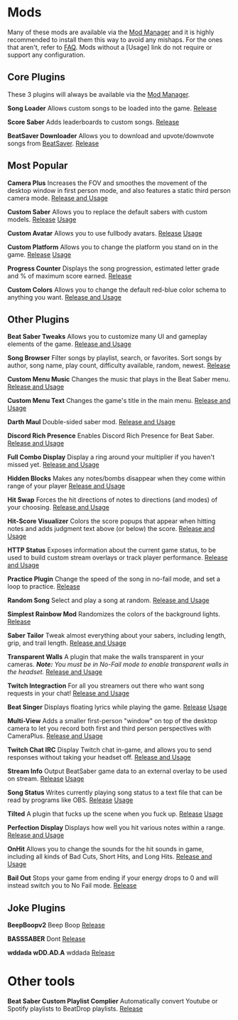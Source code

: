 <!-- TITLE: All Mods -->
<!-- SUBTITLE: An attempt to list all mods that exist for Beat Saber -->

# Mods
Many of these mods are available via the [Mod Manager](beginners-guide#beat-saber-mod-manager) and it is highly recommended to install them this way to avoid any mishaps. For the ones that aren't, refer to [FAQ](faq#how-do-i-load-other-plugins). Mods without a [Usage] link do not require or support any configuration.

## Core Plugins
These 3 plugins will always be available via the [Mod Manager](beginners-guide#beat-saber-mod-manager).

**Song Loader**
Allows custom songs to be loaded into the game.
[Release](https://www.modsaber.ml/mod/song-loader)

**Score Saber**
Adds leaderboards to custom songs.
[Release](https://www.modsaber.ml/mod/scoresaber)

**BeatSaver Downloader**
Allows you to download and upvote/downvote songs from [BeatSaver](https://beatsaver.com/browse/downloads).
[Release](https://www.modsaber.ml/mod/beatsaverdownloader) 


## Most Popular

**Camera Plus**
Increases the FOV and smoothes the movement of the desktop window in first person mode, and also features a static third person camera mode.
[Release and Usage](https://www.modsaber.ml/mod/camera-plus)

**Custom Saber**
Allows you to replace the default sabers with custom models.
[Release](https://www.modsaber.ml/mod/custom-saber) [Usage](https://wiki.assistant.moe/models/custom-sabers)

**Custom Avatar**
Allows you to use fullbody avatars.
[Release](https://github.com/xyonico/CustomAvatarsPlugin/releases) [Usage](https://wiki.assistant.moe/models/custom-avatars)

**Custom Platform**
Allows you to change the platform you stand on in the game.
[Release](https://www.modsaber.ml/mod/custom-platforms) [Usage](https://wiki.assistant.moe/models/custom-platforms)

**Progress Counter**
Displays the song progression, estimated letter grade and % of maximum score earned. 
[Release](https://github.com/Strackeror/BeatSaberProgressCounter/releases)

**Custom Colors**
Allows you to change the default red-blue color schema to anything you want.
[Release and Usage](https://www.modsaber.ml/mod/customcolors)

## Other Plugins

**Beat Saber Tweaks**
Allows you to customize many UI and gameplay elements of the game.
[Release and Usage](https://www.modsaber.ml/mod/beatsabertweaks)

**Song Browser**
Filter songs by playlist, search, or favorites. Sort songs by author, song name, play count, difficulty available, random, newest.
[Release](https://www.modsaber.ml/mod/songbrowserplugin)

**Custom Menu Music**
Changes the music that plays in the Beat Saber menu.
[Release and Usage](https://www.modsaber.ml/mod/custommenumusic)

**Custom Menu Text**
Changes the game's title in the main menu.
[Release and Usage](https://www.modsaber.ml/mod/custommenutext)

**Darth Maul**
Double-sided saber mod.
[Release and Usage](https://www.modsaber.ml/mod/darthmaul)

**Discord Rich Presence**
Enables Discord Rich Presence for Beat Saber.
[Release and Usage](https://www.modsaber.ml/mod/discord-presence)

**Full Combo Display**
Display a ring around your multiplier if you haven't missed yet.
[Release and Usage](https://www.modsaber.ml/mod/fullcombodisplay)

**Hidden Blocks**
Makes any notes/bombs disappear when they come within range of your player
[Release and Usage](https://www.modsaber.ml/mod/hiddenblocks)

**Hit Swap**
Forces the hit directions of notes to directions (and modes) of your choosing.
[Release and Usage](https://www.modsaber.ml/mod/hitswap)

**Hit-Score Visualizer**
Colors the score popups that appear when hitting notes and adds judgment text above (or below) the score.
[Release and Usage](https://www.modsaber.ml/mod/hitscorevisualizer)

**HTTP Status**
Exposes information about the current game status, to be used to build custom stream overlays or track player performance.
[Release and Usage](https://www.modsaber.ml/mod/http-status)

**Practice Plugin**
Change the speed of the song in no-fail mode, and set a loop to practice.
[Release](https://www.modsaber.ml/mod/practice-plugin)

**Random Song**
Select and play a song at random.
[Release and Usage](https://www.modsaber.ml/mod/randomsong)

**Simplest Rainbow Mod**
Randomizes the colors of the background lights.
[Release](https://www.modsaber.ml/mod/simplestrainbowmod)

**Saber Tailor**
Tweak almost everything about your sabers, including length, grip, and trail length.
[Release and Usage](https://www.modsaber.ml/mod/sabertailor)

**Transparent Walls**
A plugin that make the walls transparent in your cameras.
***Note:** You must be in No-Fail mode to enable transparent walls in the headset.*
[Release and Usage](https://www.modsaber.ml/mod/transparentwall)

**Twitch Integraction**
For all you streamers out there who want song requests in your chat!
[Release and Usage](https://www.modsaber.ml/mod/twitch-integration)

**Beat Singer**
Displays floating lyrics while playing the game.
[Release](https://github.com/6A/BeatSinger/releases) [Usage](https://github.com/6A/BeatSinger)

**Multi-View**
Adds a smaller first-person "window" on top of the desktop camera to let you record both first and third person perspectives with CameraPlus.
[Release and Usage](https://www.realitys.space/BeatSaber/Guides/MultiView/)

**Twitch Chat IRC**
Display Twitch chat in-game, and allows you to send responses without taking your headset off.
[Release and Usage](https://www.realitys.space/BeatSaber/Guides/TwitchChat/)

**Stream Info**
Output BeatSaber game data to an external overlay to be used on stream.
[Release](https://github.com/bigfoott/BeatSaberStreamInfo/releases) [Usage](https://github.com/bigfoott/BeatSaberStreamInfo)

**Song Status**
Writes currently playing song status to a text file that can be read by programs like OBS.
[Release](https://github.com/OshiHidra/SongStatus/releases) [Usage](https://github.com/OshiHidra/SongStatus)

**Tilted**
A plugin that fucks up the scene when you fuck up.
[Release](https://github.com/Caeden117/BeatSaberTilted/releases) [Usage](https://github.com/Caeden117/BeatSaberTilted)

**Perfection Display**
Displays how well you hit various notes within a range.
[Release and Usage](https://github.com/monkeymanboy/BeatSaberPerfectionDisplay/releases)

**OnHit**
Allows you to change the sounds for the hit sounds in game, including all kinds of Bad Cuts, Short Hits, and Long Hits. 
[Release and Usage](https://discordapp.com/channels/441805394323439646/473162851666886676/484797887814041615)

**Bail Out**
Stops your game from ending if your energy drops to 0 and will instead switch you to No Fail mode.
[Release](https://github.com/JumpmanSr/BailOutMode/releases)


## Joke Plugins

**BeepBoopv2**
Beep Boop
[Release](https://cdn.discordapp.com/attachments/473162851666886676/484863513563627531/BeepBoopV2.dll)

**BASSSABER**
Dont
[Release](https://cdn.discordapp.com/attachments/473162851666886676/484421756770320394/BASSSABER.dll)

**wddada wDD.AD.A**
wddada
[Release](https://cdn.discordapp.com/attachments/473162851666886676/483198154385129473/wddada.zip)


# Other tools
**Beat Saber Custom Playlist Complier**
Automatically convert Youtube or Spotify playlists to BeatDrop playlists.
[Release](https://bscustomplaylistcompiler.github.io/)


